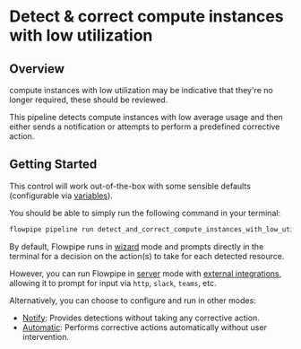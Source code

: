 # Detect & correct compute instances with low utilization

## Overview

compute instances with low utilization may be indicative that they're no longer required, these should be reviewed.

This pipeline detects compute instances with low average usage and then either sends a notification or attempts to perform a predefined corrective action.

## Getting Started

This control will work out-of-the-box with some sensible defaults (configurable via [variables](https://flowpipe.io/docs/build/mod-variables)).

You should be able to simply run the following command in your terminal:
```sh
flowpipe pipeline run detect_and_correct_compute_instances_with_low_utilization
```

By default, Flowpipe runs in [wizard](https://hub.flowpipe.io/mods/turbot/gcp_thrifty#wizard) mode and prompts directly in the terminal for a decision on the action(s) to take for each detected resource.

However, you can run Flowpipe in [server](https://flowpipe.io/docs/run/server) mode with [external integrations](https://flowpipe.io/docs/build/input#create-an-integration), allowing it to prompt for input via `http`, `slack`, `teams`, etc.

Alternatively, you can choose to configure and run in other modes:
* [Notify](https://hub.flowpipe.io/mods/turbot/gcp_thrifty#notify): Provides detections without taking any corrective action.
* [Automatic](https://hub.flowpipe.io/mods/turbot/gcp_thrifty#automatic): Performs corrective actions automatically without user intervention.